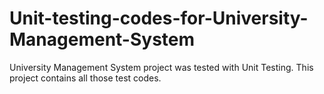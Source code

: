 # Unit-testing-codes-for-University-Management-System
University Management System project was tested with Unit Testing. This project contains all those test codes.

